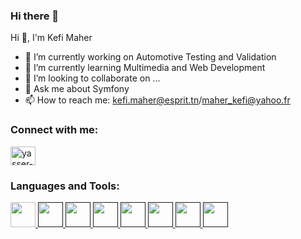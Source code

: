 ### Hi there 👋

Hi 👋, I'm Kefi Maher
- 🔭 I’m currently working on Automotive Testing and Validation
- 🌱 I’m currently learning Multimedia and Web Development
- 👯 I’m looking to collaborate on ...
- 💬 Ask me about Symfony  
- 📫 How to reach me: kefi.maher@esprit.tn/maher_kefi@yahoo.fr

<h3 align="left">Connect with me:</h3>
<p align="left">
<a href="https://www.linkedin.com/in/kefi-maher-23a71a180/" target="blank"><img align="center" src="https://raw.githubusercontent.com/rahuldkjain/github-profile-readme-generator/master/src/images/icons/Social/linked-in-alt.svg" alt="yasser-jamli-718582206/" height="30" width="40" /></a>
</p>
<h3 align="left">Languages and Tools:</h3>
<p align="left">
<a href="https://symfony.com" target="_blank" rel="noreferrer"> <img src="https://github.com/kefimaher/kefimaher/assets/60353495/baabcdaa-dfec-4226-8ed6-8178c2b1eb0f"  width="40" height="40"/> </a>
<a href="" target="_blank" rel="noreferrer"> <img src="https://github.com/kefimaher/kefimaher/assets/60353495/2740f041-9c8a-4481-83b1-5f00fa9b4a67"  width="40" height="40"/> </a>
<a href="" target="_blank" rel="noreferrer"> <img src="https://github.com/kefimaher/kefimaher/assets/60353495/9440c53f-3989-44a3-9a6a-8c02cf9b1b37"  width="40" height="40"/> </a>
<a href="" target="_blank" rel="noreferrer"> <img src="https://github.com/kefimaher/kefimaher/assets/60353495/cb542fc5-923d-4cfb-9f2a-5822edc00779"  width="40" height="40"/> </a>
<a href="" target="_blank" rel="noreferrer"> <img src="https://github.com/kefimaher/kefimaher/assets/60353495/4a4bee56-4e83-4cd8-9ba8-c8b63adbd00d"  width="40" height="40"/> </a>
<a href="" target="_blank" rel="noreferrer"> <img src="https://github.com/kefimaher/kefimaher/assets/60353495/579a9ce5-9f7a-488f-8c40-b06f80e18a23"  width="40" height="40"/> </a>
<a href="" target="_blank" rel="noreferrer"> <img src="https://github.com/kefimaher/kefimaher/assets/60353495/dbdc33cb-7b0c-4637-8662-70efe9ff9d5a"  width="40" height="40"/> </a>
<a href="" target="_blank" rel="noreferrer"> <img src="https://github.com/kefimaher/kefimaher/assets/60353495/1c17215f-240a-4ff9-9af3-424f5b393158"  width="40" height="40"/> </a>
</p>



